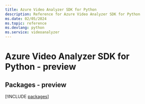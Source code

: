 ```yaml
---
title: Azure Video Analyzer SDK for Python
description: Reference for Azure Video Analyzer SDK for Python
ms.date: 02/05/2024
ms.topic: reference
ms.devlang: python
ms.service: videoanalyzer
---
```

# Azure Video Analyzer SDK for Python - preview
## Packages - preview
[!INCLUDE [packages](video-analyzer-index.md)]